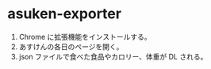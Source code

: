 # asuken-exporter

1. Chrome に拡張機能をインストールする。
2. あすけんの各日のページを開く。
3. json ファイルで食べた食品やカロリー、体重が DL される。
